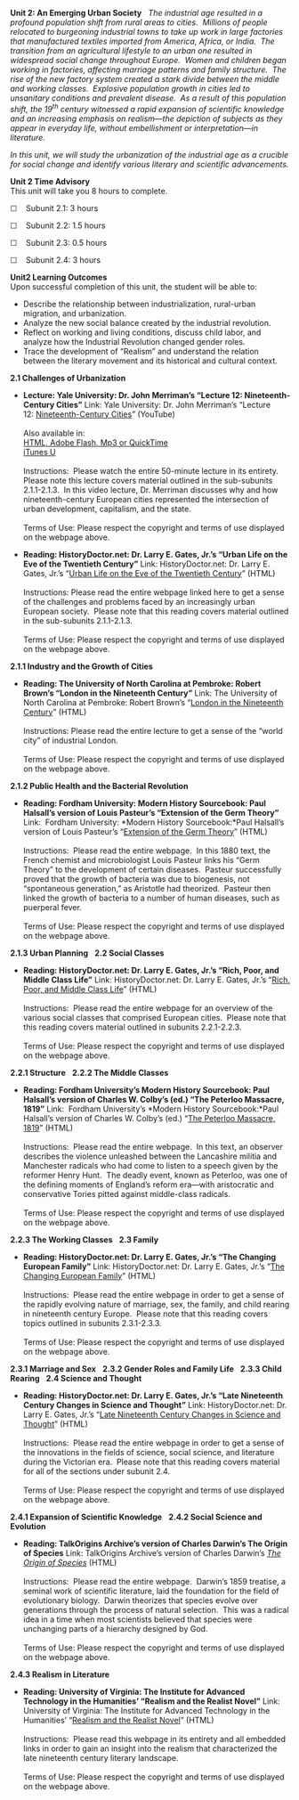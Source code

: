 **Unit 2: An Emerging Urban Society** <span id="2"></span> 
*The industrial age resulted in a profound population shift from rural
areas to cities.  Millions of people relocated to burgeoning industrial
towns to take up work in large factories that manufactured textiles
imported from America, Africa, or India.  The transition from an
agricultural lifestyle to an urban one resulted in widespread social
change throughout Europe.  Women and children began working in
factories, affecting marriage patterns and family structure.  The rise
of the new factory system created a stark divide between the middle and
working classes.  Explosive population growth in cities led to
unsanitary conditions and prevalent disease.  As a result of this
population shift, the 19<sup>th</sup> century witnessed a rapid
expansion of scientific knowledge and an increasing emphasis on
realism—the depiction of subjects as they appear in everyday life,
without embellishment or interpretation—in literature.*  
  
 *In this unit, we will study the urbanization of the industrial age as
a crucible for social change and identify various literary and
scientific advancements.*

**Unit 2 Time Advisory**  
This unit will take you 8 hours to complete.

☐    Subunit 2.1: 3 hours  
  
 ☐    Subunit 2.2: 1.5 hours  
  
 ☐    Subunit 2.3: 0.5 hours  
  
 ☐    Subunit 2.4: 3 hours

**Unit2 Learning Outcomes**  
Upon successful completion of this unit, the student will be able to:

-   Describe the relationship between industrialization, rural-urban
    migration, and urbanization.
-   Analyze the new social balance created by the industrial revolution.
-   Reflect on working and living conditions, discuss child labor, and
    analyze how the Industrial Revolution changed gender roles.
-   Trace the development of “Realism” and understand the relation
    between the literary movement and its historical and cultural
    context.

**2.1 Challenges of Urbanization** <span id="2.1"></span> 
-   **Lecture: Yale University: Dr. John Merriman’s “Lecture 12:
    Nineteenth-Century Cities”**
    Link: Yale University: Dr. John Merriman’s “Lecture
    12: [Nineteenth-Century
    Cities](http://www.youtube.com/watch?v=fp6C4RrOLdY&feature=channel)”
    (YouTube)  
        
     Also available in:  
     [HTML, Adobe Flash, Mp3 or
    QuickTime](http://oyc.yale.edu/history/hist-202/lecture-12)[  
     iTunes
    U](http://itunes.apple.com/us/podcast/12-nineteenth-century-cities/id341651047?i=63752158)  
        
     Instructions:  Please watch the entire 50-minute lecture in its
    entirety.  Please note this lecture covers material outlined in the
    sub-subunits 2.1.1-2.1.3.  In this video lecture, Dr. Merriman
    discusses why and how nineteenth-century European cities represented
    the intersection of urban development, capitalism, and the state.  
        
     Terms of Use: Please respect the copyright and terms of use
    displayed on the webpage above.

-   **Reading: HistoryDoctor.net: Dr. Larry E. Gates, Jr.’s “Urban Life
    on the Eve of the Twentieth Century”**
    Link: HistoryDoctor.net: Dr. Larry E. Gates, Jr.’s “[Urban Life on
    the Eve of the Twentieth
    Century](http://www.historydoctor.net/Advanced%20Placement%20European%20History/Notes/urban_life_on_the_eve_of_the_twentieth_century.htm)”
    (HTML)  
        
     Instructions: Please read the entire webpage linked here to get a
    sense of the challenges and problems faced by an increasingly urban
    European society.  Please note that this reading covers material
    outlined in the sub-subunits 2.1.1-2.1.3.  
        
     Terms of Use: Please respect the copyright and terms of use
    displayed on the webpage above.

**2.1.1 Industry and the Growth of Cities** <span id="2.1.1"></span> 
-   **Reading: The University of North Carolina at Pembroke: Robert
    Brown’s “London in the Nineteenth Century”**
    Link: The University of North Carolina at Pembroke: Robert Brown’s
    “[London in the Nineteenth
    Century](http://www.uncp.edu/home/rwb/london_19c.html)” (HTML)  
        
     Instructions: Please read the entire lecture to get a sense of the
    “world city” of industrial London.  
        
     Terms of Use: Please respect the copyright and terms of use
    displayed on the webpage above.

**2.1.2 Public Health and the Bacterial Revolution** <span
id="2.1.2"></span> 
-   **Reading: Fordham University: Modern History Sourcebook: Paul
    Halsall’s version of Louis Pasteur’s “Extension of the Germ
    Theory”**
    Link:  Fordham University: *Modern History Sourcebook:*Paul
    Halsall’s version of Louis Pasteur’s “[Extension of the Germ
    Theory](http://www.fordham.edu/halsall/mod/1880pasteur-germ.html)”
    (HTML)  
        
     Instructions:  Please read the entire webpage.  In this 1880 text,
    the French chemist and microbiologist Louis Pasteur links his “Germ
    Theory” to the development of certain diseases.  Pasteur
    successfully proved that the growth of bacteria was due to
    biogenesis, not “spontaneous generation,” as Aristotle had
    theorized.  Pasteur then linked the growth of bacteria to a number
    of human diseases, such as puerperal fever.  
        
     Terms of Use: Please respect the copyright and terms of use
    displayed on the webpage above.

**2.1.3 Urban Planning** <span id="2.1.3"></span> 
**2.2 Social Classes** <span id="2.2"></span> 
-   **Reading: HistoryDoctor.net: Dr. Larry E. Gates, Jr.’s “Rich, Poor,
    and Middle Class Life”**
    Link: HistoryDoctor.net: Dr. Larry E. Gates, Jr.’s “[Rich, Poor, and
    Middle Class
    Life](http://www.historydoctor.net/Advanced%20Placement%20European%20History/Notes/rich_poor_and_middle_class_life.htm)”
    (HTML)  
        
     Instructions:  Please read the entire webpage for an overview of
    the various social classes that comprised European cities.  Please
    note that this reading covers material outlined in subunits
    2.2.1-2.2.3.  
        
     Terms of Use: Please respect the copyright and terms of use
    displayed on the webpage above.

**2.2.1 Structure** <span id="2.2.1"></span> 
**2.2.2 The Middle Classes** <span id="2.2.2"></span> 
-   **Reading: Fordham University’s Modern History Sourcebook: Paul
    Halsall’s version of Charles W. Colby’s (ed.) “The Peterloo
    Massacre, 1819”**
    Link:  Fordham University’s *Modern History Sourcebook:*Paul
    Halsall’s version of Charles W. Colby’s (ed.) “[The Peterloo
    Massacre,
    1819](http://www.fordham.edu/halsall/mod/1819peterloo.html)”
    (HTML)  
        
     Instructions:  Please read the entire webpage.  In this text, an
    observer describes the violence unleashed between the Lancashire
    militia and Manchester radicals who had come to listen to a speech
    given by the reformer Henry Hunt.  The deadly event, known as
    Peterloo, was one of the defining moments of England’s reform
    era—with aristocratic and conservative Tories pitted against
    middle-class radicals.  
        
     Terms of Use: Please respect the copyright and terms of use
    displayed on the webpage above.

**2.2.3 The Working Classes** <span id="2.2.3"></span> 
**2.3 Family** <span id="2.3"></span> 
-   **Reading: HistoryDoctor.net: Dr. Larry E. Gates, Jr.’s “The
    Changing European Family”**
    Link: HistoryDoctor.net: Dr. Larry E. Gates, Jr.’s “[The Changing
    European
    Family](http://www.historydoctor.net/Advanced%20Placement%20European%20History/Notes/changing_european_family.htm)”
    (HTML)  
        
     Instructions:  Please read the entire webpage in order to get a
    sense of the rapidly evolving nature of marriage, sex, the family,
    and child rearing in nineteenth century Europe.  Please note that
    this reading covers topics outlined in subunits 2.3.1-2.3.3.  
        
     Terms of Use: Please respect the copyright and terms of use
    displayed on the webpage above.

**2.3.1 Marriage and Sex** <span id="2.3.1"></span> 
**2.3.2 Gender Roles and Family Life** <span id="2.3.2"></span> 
**2.3.3 Child Rearing** <span id="2.3.3"></span> 
**2.4 Science and Thought** <span id="2.4"></span> 
-   **Reading: HistoryDoctor.net: Dr. Larry E. Gates, Jr.’s “Late
    Nineteenth Century Changes in Science and Thought”**
    Link: HistoryDoctor.net: Dr. Larry E. Gates, Jr.’s “[Late Nineteenth
    Century Changes in Science and
    Thought](http://www.historydoctor.net/Advanced%20Placement%20European%20History/Notes/late_nineteenth_century_changes_in_science_and_thought.htm)”
    (HTML)  
        
     Instructions:  Please read the entire webpage in order to get a
    sense of the innovations in the fields of science, social science,
    and literature during the Victorian era.  Please note that this
    reading covers material for all of the sections under subunit 2.4.  
        
     Terms of Use: Please respect the copyright and terms of use
    displayed on the webpage above.

**2.4.1 Expansion of Scientific Knowledge** <span id="2.4.1"></span> 
**2.4.2 Social Science and Evolution** <span id="2.4.2"></span> 
-   **Reading: TalkOrigins Archive’s version of Charles Darwin’s The
    Origin of Species**
    Link: TalkOrigins Archive’s version of Charles Darwin’s *[The Origin
    of
    Species](http://www.talkorigins.org/faqs/origin/introduction.html)*
    (HTML)  
        
     Instructions:  Please read the entire webpage.  Darwin’s 1859
    treatise, a seminal work of scientific literature, laid the
    foundation for the field of evolutionary biology.  Darwin theorizes
    that species evolve over generations through the process of natural
    selection.  This was a radical idea in a time when most scientists
    believed that species were unchanging parts of a hierarchy designed
    by God.  
        
     Terms of Use: Please respect the copyright and terms of use
    displayed on the webpage above.

**2.4.3 Realism in Literature** <span id="2.4.3"></span> 
-   **Reading: University of Virginia: The Institute for Advanced
    Technology in the Humanities’ “Realism and the Realist Novel”**
    Link: University of Virginia: The Institute for Advanced Technology
    in the Humanities’ “[Realism and the Realist
    Novel](http://www2.iath.virginia.edu/elab/hfl0254.html)” (HTML)  
        
     Instructions:  Please read this webpage in its entirety and all
    embedded links in order to gain an insight into the realism that
    characterized the late nineteenth century literary landscape.  
        
     Terms of Use: Please respect the copyright and terms of use
    displayed on the webpage above.


